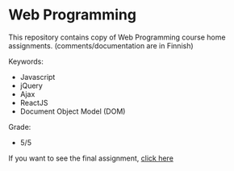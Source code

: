# Web Programming

This repository contains copy of Web Programming course home assignments.  (comments/documentation are in Finnish)

Keywords:

- Javascript
- jQuery
- Ajax
- ReactJS
- Document Object Model (DOM)

Grade:
- 5/5

If you want to see the final assignment, [click here](https://github.com/antipoppi/laravel-react)

